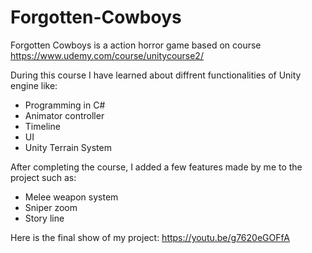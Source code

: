 # Forgotten-Cowboys 

Forgotten Cowboys is a action horror game based on course
https://www.udemy.com/course/unitycourse2/

During this course I have learned about diffrent functionalities of Unity engine like: 
* Programming in C#
* Animator controller
* Timeline 
* UI 
* Unity Terrain System

After completing the course, I added a few features made by me to the project such as:
* Melee weapon system
* Sniper zoom
* Story line

Here is the final show of my project:
https://youtu.be/g7620eGOFfA
